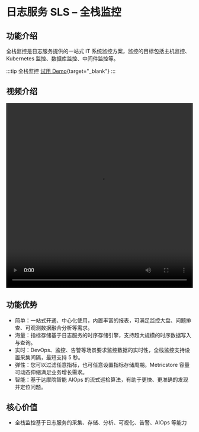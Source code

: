 # 日志服务 SLS – 全栈监控

## 功能介绍

全栈监控是日志服务提供的一站式 IT 系统监控方案，监控的目标包括主机监控、Kubernetes 监控、数据库监控、中间件监控等。

:::tip 全栈监控
[试用 Demo](/playground/demo.html?dest=/lognext/app/monitor/sls-mall/sls-mall%3Fresource=/fullmonitor/project/sls-mall/logstore/logstore/dashboardtemplate/fullstack-monitor-host-common-overview){target="_blank"}
:::

## 视频介绍

<video src="https://static-aliyun-doc.oss-cn-hangzhou.aliyuncs.com/file-manage-files/zh-CN/20230806/nuwy/全栈可观测.mp4" controls="controls" width="100%" height="500" autoplay="autoplay">
您的浏览器不支持 video 标签。
</video>

## 功能优势

- 简单：一站式开通、中心化使用，内置丰富的报表，可满足监控大盘、问题排查、可观测数据融合分析等需求。
- 海量：指标存储基于日志服务的时序存储引擎，支持超大规模的时序数据写入与查询。
- 实时：DevOps、监控、告警等场景要求监控数据的实时性，全栈监控支持设置采集间隔，最短支持 5 秒。
- 弹性：您可以过滤任意指标，也可任意设置指标存储周期。Metricstore 容量可动态伸缩满足业务增长需求。
- 智能：基于达摩院智能 AIOps 的流式巡检算法，有助于更快、更准确的发现并定位问题。

## 核心价值

- 全栈监控基于日志服务的采集、存储、分析、可视化、告警、AIOps 等能力

